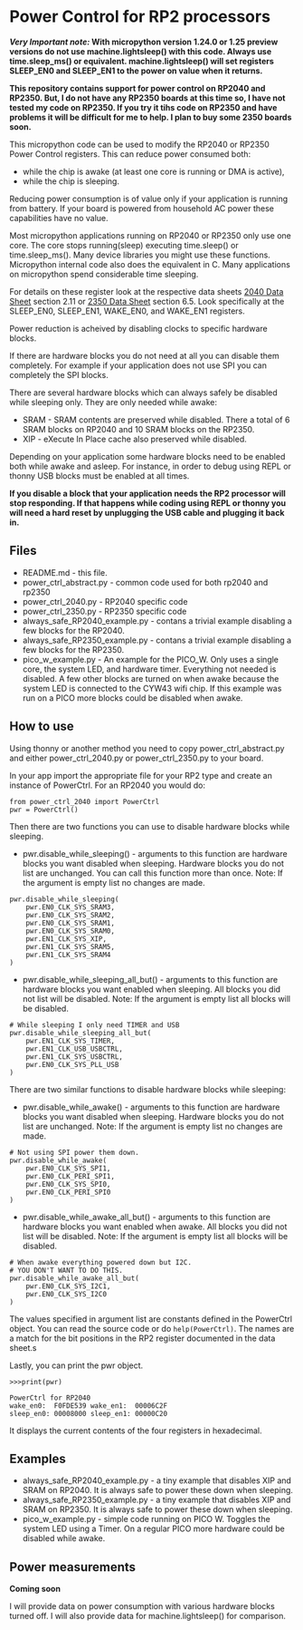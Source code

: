 # Power Control for RP2 processors

**_Very Important note:_
With micropython version  1.24.0 or 1.25 preview versions do not use machine.lightsleep() with this code.
Always use time.sleep_ms() or equivalent.
machine.lightsleep() will set registers SLEEP_EN0 and SLEEP_EN1 to the power on value when it returns.**

**This repository contains support for power control on RP2040 and RP2350.
But, I do not have any RP2350 boards at this time so, I have not tested my code on RP2350.
If you try it tihs code on RP2350 and have problems it will be difficult for me to help.
I plan to buy some 2350 boards soon.**

This micropython code can be used to modify the RP2040 or RP2350 Power Control registers.
This can reduce power consumed both:
* while the chip is awake (at least one core is running or DMA is active),
* while the chip is sleeping.

Reducing power consumption is of value only if your application is running from battery.
If your board is powered from household AC power these capabilities have no value.

Most micropython applications running on RP2040 or RP2350 only use one core.
The core stops running(sleep) executing time.sleep() or time.sleep_ms().
Many device libraries you might use these functions.
Micropython internal code also does the equivalent in C.
Many applications on micropython spend considerable time sleeping.

For details on these register look at the respective data sheets 
[2040 Data Sheet](https://datasheets.raspberrypi.com/rp2040/rp2040-datasheet.pdf) section 2.11 or
[2350 Data Sheet](https://datasheets.raspberrypi.com/rp2350/rp2350-datasheet.pdf) section 6.5.
Look specifically at the SLEEP_EN0, SLEEP_EN1, WAKE_EN0, and WAKE_EN1 registers.

Power reduction is acheived by disabling clocks to specific hardware blocks.

If there are hardware blocks you do not need at all you can disable them completely.
For example if your application does not use SPI you can completely the SPI blocks.

There are several hardware blocks which can always safely be disabled while sleeping only.
They are only needed while awake:
* SRAM - SRAM contents are preserved while disabled. There a total of 6 SRAM blocks on RP2040 and 10 SRAM blocks on the RP2350.
* XIP  - eXecute In Place cache also preserved while disabled.

Depending on your application some hardware blocks need to be enabled both while awake and asleep.
For instance, in order to debug using REPL or thonny USB blocks must be enabled at all times.

**If you disable a block that your application needs the RP2 processor will stop responding.
If that happens while coding using REPL or thonny you will need a hard reset by unplugging the USB cable and plugging it back in.**
## Files

* README.md - this file.
* power_ctrl_abstract.py - common code used for both rp2040 and rp2350
* power_ctrl_2040.py - RP2040 specific code
* power_ctrl_2350.py - RP2350 specific code
* always_safe_RP2040_example.py - contans a trivial example disabling a few blocks for the RP2040.
* always_safe_RP2350_example.py - contans a trivial example disabling a few blocks for the RP2350.
* pico_w_example.py - An example for the PICO_W. Only uses a single core, the system LED, and hardware timer.
Everything not needed is disabled.
A few other blocks are turned on when awake because the system LED is connected to the CYW43 wifi chip.
If this example was run on a PICO more blocks could be disabled when awake.


## How to use

Using thonny or another method you need to copy power_ctrl_abstract.py and either power_ctrl_2040.py or power_ctrl_2350.py to your board.

In your app import the appropriate file for your RP2 type and create an instance of PowerCtrl.
For an RP2040 you would do:
```
from power_ctrl_2040 import PowerCtrl
pwr = PowerCtrl()
```
Then there are two functions you can use to disable hardware blocks while sleeping.
* pwr.disable_while_sleeping() - arguments to this function are hardware blocks you want disabled when sleeping.
Hardware blocks you do not list are unchanged.
You can call this function more than once.
Note: If the argument is empty list no changes are made.

```
pwr.disable_while_sleeping(
    pwr.EN0_CLK_SYS_SRAM3,
    pwr.EN0_CLK_SYS_SRAM2,
    pwr.EN0_CLK_SYS_SRAM1,
    pwr.EN0_CLK_SYS_SRAM0,
    pwr.EN1_CLK_SYS_XIP,
    pwr.EN1_CLK_SYS_SRAM5,
    pwr.EN1_CLK_SYS_SRAM4
)
```
* pwr.disable_while_sleeping_all_but() - arguments to this function are hardware blocks you want enabled when sleeping.
All blocks you did not list will be disabled.
Note: If the argument is empty list all blocks will be disabled.

```
# While sleeping I only need TIMER and USB
pwr.disable_while_sleeping_all_but(
    pwr.EN1_CLK_SYS_TIMER,
    pwr.EN1_CLK_USB_USBCTRL,
    pwr.EN1_CLK_SYS_USBCTRL,
    pwr.EN0_CLK_SYS_PLL_USB
)
```

There are two similar functions to disable hardware blocks while sleeping:
* pwr.disable_while_awake() - arguments to this function are hardware blocks you want disabled when sleeping.
Hardware blocks you do not list are unchanged.
Note: If the argument is empty list no changes are made.

```
# Not using SPI power them down.
pwr.disable_while_awake(
    pwr.EN0_CLK_SYS_SPI1,
    pwr.EN0_CLK_PERI_SPI1,
    pwr.EN0_CLK_SYS_SPI0,
    pwr.EN0_CLK_PERI_SPI0
)
```
* pwr.disable_while_awake_all_but() - arguments to this function are hardware blocks you want enabled when awake.
All blocks you did not list will be disabled.
Note: If the argument is empty list all blocks will be disabled.
```
# When awake everything powered down but I2C.
# YOU DON'T WANT TO DO THIS.
pwr.disable_while_awake_all_but(
    pwr.EN0_CLK_SYS_I2C1,
    pwr.EN0_CLK_SYS_I2C0
)
```

The values specified in argument list are constants defined in the PowerCtrl object.
You can read the source code or do ```help(PowerCtrl)```.
The names are a match for the bit positions in the RP2 register documented in the data sheet.s

Lastly, you can print the pwr object.

```
>>>print(pwr)

PowerCtrl for RP2040
wake_en0:  F0FDE539 wake_en1:  00006C2F
sleep_en0: 00008000 sleep_en1: 00000C20
```

It displays the current contents of the four registers in hexadecimal.

## Examples

* always_safe_RP2040_example.py - a tiny example that disables XIP and SRAM on RP2040. It is always safe to power these down when sleeping.  
* always_safe_RP2350_example.py - a tiny example that disables XIP and SRAM on RP2350.  It is always safe to power these down when sleeping.  
* pico_w_example.py - simple code running on PICO W. Toggles the system LED using a Timer. On a regular PICO more hardware could be disabled while awake.

## Power measurements

**Coming soon**

I will provide data on power consumption with various hardware blocks turned off.
I will also provide data for machine.lightsleep() for comparison.
